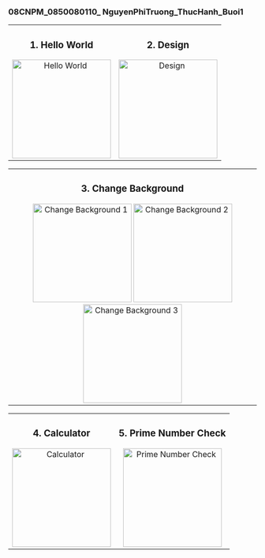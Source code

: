 ### 08CNPM_0850080110_ NguyenPhiTruong_ThucHanh_Buoi1

<div align="center">

<table>
<tr>
<td align="center">

### 1. Hello World
<img src="https://github.com/nptruong01/Flutter_ThucHanh_Buoi1/assets/113322089/5a6dc3a5-78b1-4e03-8da7-35604c8f8f48.png" alt="Hello World" width="200"/>

</td>
<td align="center">

### 2. Design
<img src="https://github.com/nptruong01/Flutter_ThucHanh_Buoi1/assets/113322089/1b0e621d-92e9-448d-9b7b-e43dd53d9b60.png" alt="Design" width="200"/>

</td>
</tr>
</table>

</div>




<div align="center">

<table>
<tr>
<td align="center">

### 3. Change Background
<img src="https://github.com/nptruong01/Flutter_ThucHanh_Buoi1/assets/113322089/7372c6b2-1cc2-4ca0-9eca-9756e4c01d71.png" alt="Change Background 1" width="200"/>
<img src="https://github.com/nptruong01/Flutter_ThucHanh_Buoi1/assets/113322089/a29f5498-614b-46c2-a688-0a7db9c6445e.png" alt="Change Background 2" width="200"/>
<img src="https://github.com/nptruong01/Flutter_ThucHanh_Buoi1/assets/113322089/feb6d743-991e-450e-9738-54b209ae0734.png" alt="Change Background 3" width="200"/>

</td>
</tr>
</table>

</div>


<div align="center">

<table>
<tr>
<td align="center">

### 4. Calculator
<img src="https://github.com/nptruong01/Flutter_ThucHanh_Buoi1/assets/113322089/77ccc268-f68e-4391-96e7-dc83be6d6bee.png" alt="Calculator" width="200"/>

</td>
<td align="center">

### 5. Prime Number Check
<img src="https://github.com/nptruong01/Flutter_ThucHanh_Buoi1/assets/113322089/a5ecba36-dd47-48d5-a236-e548b8b3680f.png" alt="Prime Number Check" width="200"/>

</td>
</tr>
</table>

</div>

